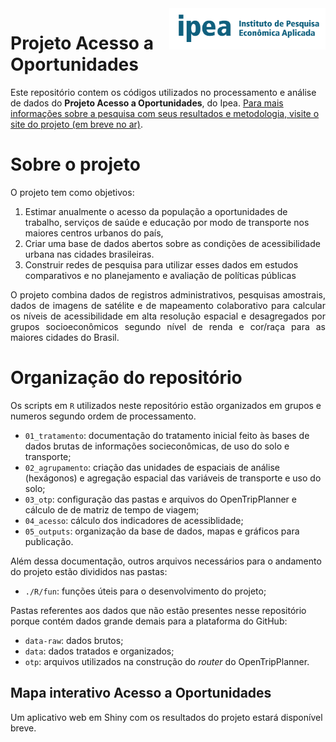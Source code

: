 
<img align="right" src="ipea.png" alt="ipea" width="250">

# Projeto Acesso a Oportunidades

Este repositório contem os códigos utilizados no processamento e análise de dados do **Projeto Acesso a Oportunidades**, do Ipea. [Para mais informações sobre a pesquisa com seus resultados e metodologia, visite o site do projeto (em breve no ar)](www.ipea.gov.br).

# Sobre o projeto
 
O projeto tem como objetivos:
1. Estimar anualmente o acesso da população a oportunidades de trabalho, serviços de saúde e educação por modo de transporte nos maiores centros urbanos do país,
2. Criar uma base de dados abertos sobre as condições de acessibilidade urbana nas cidades brasileiras. 
3. Construir redes de pesquisa para utilizar esses dados em estudos comparativos e no planejamento e avaliação de políticas públicas
  
<p align="justify">
O projeto combina dados de registros administrativos, pesquisas amostrais, dados de imagens de satélite e de mapeamento colaborativo para calcular os níveis de acessibilidade em alta resolução espacial e desagregados por grupos socioeconômicos segundo nível de renda e cor/raça para as maiores cidades do Brasil.
</p>

# Organização do repositório

Os scripts em `R` utilizados neste repositório estão organizados em grupos e numeros segundo ordem de processamento.

  - `01_tratamento`: documentação do tratamento inicial feito às bases
    de dados brutas de informações socieconômicas, de uso do solo e
    transporte;
  - `02_agrupamento`: criação das unidades de espaciais de análise (hexágonos) e
    agregação espacial das variáveis de transporte e uso do solo;
  - `03_otp`: configuração das pastas e arquivos do OpenTripPlanner e cálculo de de matriz de tempo de
    viagem;
  - `04_acesso`: cálculo dos indicadores de acessiblidade;
  - `05_outputs`: organização da base de dados, mapas e gráficos para publicação.

Além dessa documentação, outros arquivos necessários para o andamento do
projeto estão divididos nas pastas:

  - `./R/fun`: funções úteis para o desenvolvimento do projeto;

Pastas referentes aos dados que não estão presentes nesse repositório
porque contém dados grande demais para a plataforma do GitHub:

  - `data-raw`: dados brutos;
  - `data`: dados tratados e organizados;
  - `otp`: arquivos utilizados na construção do *router* do
    OpenTripPlanner.



## Mapa interativo Acesso a Oportunidades

Um aplicativo web em Shiny com os resultados do projeto estará disponível breve.
